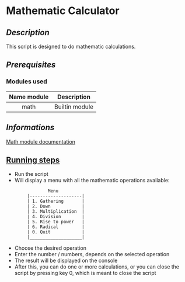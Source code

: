 # Mathematic Calculator

## <i>Description</i>

This script is designed to do mathematic calculations.

## <i>Prerequisites</i>
### Modules used 
| Name module |  Description   |
|:-----------:|:--------------:|
|    math     | Builtin module |

## <i>Informations</i>

[Math module documentation](https://docs.python.org/3/library/math.html)

## <u>Running steps</u>

- Run the script
- Will display a menu with all the mathematic operations available:
```        
                Menu
        |--------------------|                    
        | 1. Gathering       |
        | 2. Down            |
        | 3. Multiplication  |
        | 4. Division        |
        | 5. Rise to power   |
        | 6. Radical         |
        | 0. Quit            |
        |____________________|
```
- Choose the desired operation
- Enter the number / numbers, depends on the selected operation
- The result will be displayed on the console
- After this, you can do one or more calculations, or you can close the script by pressing key 0, which is meant to close the script
